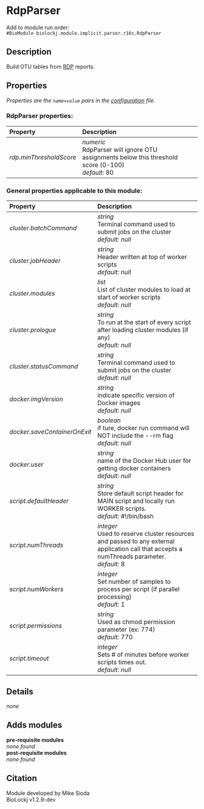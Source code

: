 # RdpParser
Add to module run order:                    
`#BioModule biolockj.module.implicit.parser.r16s.RdpParser`

## Description 
Build OTU tables from [RDP](http://rdp.cme.msu.edu/classifier/classifier.jsp) reports.

## Properties 
*Properties are the `name=value` pairs in the [configuration](../../../Configuration#properties) file.*                   

### RdpParser properties: 
| Property| Description |
| :--- | :--- |
| *rdp.minThresholdScore* | _numeric_ <br>RdpParser will ignore OTU assignments below this threshold score (0-100)<br>*default:*  80 |

### General properties applicable to this module: 
| Property| Description |
| :--- | :--- |
| *cluster.batchCommand* | _string_ <br>Terminal command used to submit jobs on the cluster<br>*default:*  *null* |
| *cluster.jobHeader* | _string_ <br>Header written at top of worker scripts<br>*default:*  *null* |
| *cluster.modules* | _list_ <br>List of cluster modules to load at start of worker scripts<br>*default:*  *null* |
| *cluster.prologue* | _string_ <br>To run at the start of every script after loading cluster modules (if any)<br>*default:*  *null* |
| *cluster.statusCommand* | _string_ <br>Terminal command used to submit jobs on the cluster<br>*default:*  *null* |
| *docker.imgVersion* | _string_ <br>indicate specific version of Docker images<br>*default:*  *null* |
| *docker.saveContainerOnExit* | _boolean_ <br>if ture, docker run command will NOT include the --rm flag<br>*default:*  *null* |
| *docker.user* | _string_ <br>name of the Docker Hub user for getting docker containers<br>*default:*  *null* |
| *script.defaultHeader* | _string_ <br>Store default script header for MAIN script and locally run WORKER scripts.<br>*default:*  #!/bin/bash |
| *script.numThreads* | _integer_ <br>Used to reserve cluster resources and passed to any external application call that accepts a numThreads parameter.<br>*default:*  8 |
| *script.numWorkers* | _integer_ <br>Set number of samples to process per script (if parallel processing)<br>*default:*  1 |
| *script.permissions* | _string_ <br>Used as chmod permission parameter (ex: 774)<br>*default:*  770 |
| *script.timeout* | _integer_ <br>Sets # of minutes before worker scripts times out.<br>*default:*  *null* |

## Details 
*none*

## Adds modules 
**pre-requisite modules**                    
*none found*                   
**post-requisite modules**                    
*none found*                   

## Citation 
Module developed by Mike Sioda                   
BioLockj v1.2.9-dev

